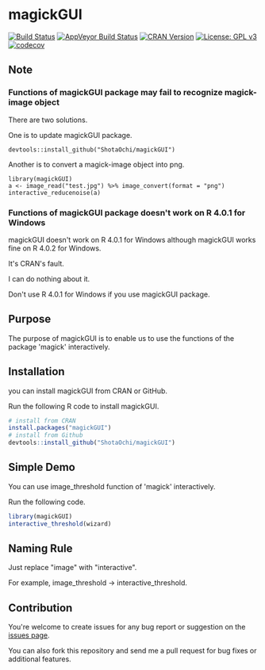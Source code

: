 # magickGUI

[![Build Status](https://travis-ci.org/ShotaOchi/magickGUI.svg?branch=master)](https://travis-ci.org/ShotaOchi/magickGUI)
[![AppVeyor Build Status](https://ci.appveyor.com/api/projects/status/github/ShotaOchi/magickGUI?branch=master&svg=true)](https://ci.appveyor.com/project/ShotaOchi/magickGUI)
[![CRAN Version](https://www.r-pkg.org/badges/version/magickGUI)](https://cran.r-project.org/package=magickGUI)
[![License: GPL v3](https://img.shields.io/badge/License-GPL%20v3-blue.svg)](https://www.gnu.org/licenses/gpl-3.0)
[![codecov](https://codecov.io/gh/ShotaOchi/magickGUI/branch/master/graph/badge.svg)](https://codecov.io/gh/ShotaOchi/magickGUI)

## Note

### Functions of magickGUI package may fail to recognize magick-image object

There are two solutions.

One is to update magickGUI package.
```
devtools::install_github("ShotaOchi/magickGUI")
```

Another is to convert a magick-image object into png.
```
library(magickGUI)
a <- image_read("test.jpg") %>% image_convert(format = "png")
interactive_reducenoise(a)
```

### Functions of magickGUI package doesn't work on R 4.0.1 for Windows

magickGUI doesn't work on R 4.0.1 for Windows although magickGUI works fine on R 4.0.2 for Windows.

It's CRAN's fault.

I can do nothing about it.

Don't use R 4.0.1 for Windows if you use magickGUI package.

## Purpose
The purpose of magickGUI is to enable us to use the functions of the package 'magick' interactively.

## Installation
you can install magickGUI from CRAN or GitHub.

Run the following R code to install magickGUI.
```r
# install from CRAN
install.packages("magickGUI")
# install from Github
devtools::install_github("ShotaOchi/magickGUI")
```

## Simple Demo
You can use image_threshold function of 'magick' interactively.

Run the following code.
```r
library(magickGUI)
interactive_threshold(wizard)
```

## Naming Rule
Just replace "image" with "interactive".

For example, image_threshold &rarr; interactive_threshold.

## Contribution
You're welcome to create issues for any bug report or suggestion on the [issues page](https://github.com/ShotaOchi/magickGUI/issues).

You can also fork this repository and send me a pull request for bug fixes or additional features.